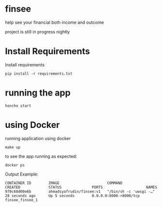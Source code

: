 # finsee
help see your financial both income and outcome

project is still in progress nightly

# Install Requirements
Install requirements
```
pip install -r requirements.txt
```

# running the app
```
honcho start
```
# using Docker
running application using docker
```
make up
```
to see the app running as expected:
```
docker ps
```
Output Example:
```
CONTAINER ID        IMAGE                      COMMAND                  CREATED             STATUS              PORTS                    NAMES
970c68d00e6b        ahmadsyafrudin/finsee:v1   "/bin/sh -c 'uwsgi -…"   28 seconds ago      Up 5 seconds        0.0.0.0:8000->8000/tcp   finsee_finsee_1
```
